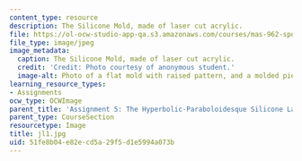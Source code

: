 ```yaml
---
content_type: resource
description: The Silicone Mold, made of laser cut acrylic.
file: https://ol-ocw-studio-app-qa.s3.amazonaws.com/courses/mas-962-special-topics-new-textiles-spring-2010/51fe8b04e82ecd5a29f5d1e5994a073b_jl1.jpg
file_type: image/jpeg
image_metadata:
  caption: The Silicone Mold, made of laser cut acrylic.
  credit: 'Credit: Photo courtesy of anonymous student.'
  image-alt: Photo of a flat mold with raised pattern, and a molded piece of silicone.
learning_resource_types:
- Assignments
ocw_type: OCWImage
parent_title: 'Assignment 5: The Hyperbolic-Paraboloidesque Silicone Lamp'
parent_type: CourseSection
resourcetype: Image
title: jl1.jpg
uid: 51fe8b04-e82e-cd5a-29f5-d1e5994a073b
---
```

